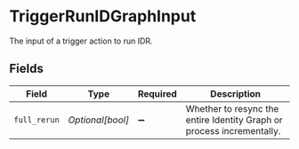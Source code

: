 # TriggerRunIDGraphInput

The input of a trigger action to run IDR.


## Fields

| Field                                                                 | Type                                                                  | Required                                                              | Description                                                           |
| --------------------------------------------------------------------- | --------------------------------------------------------------------- | --------------------------------------------------------------------- | --------------------------------------------------------------------- |
| `full_rerun`                                                          | *Optional[bool]*                                                      | :heavy_minus_sign:                                                    | Whether to resync the entire Identity Graph or process incrementally. |
